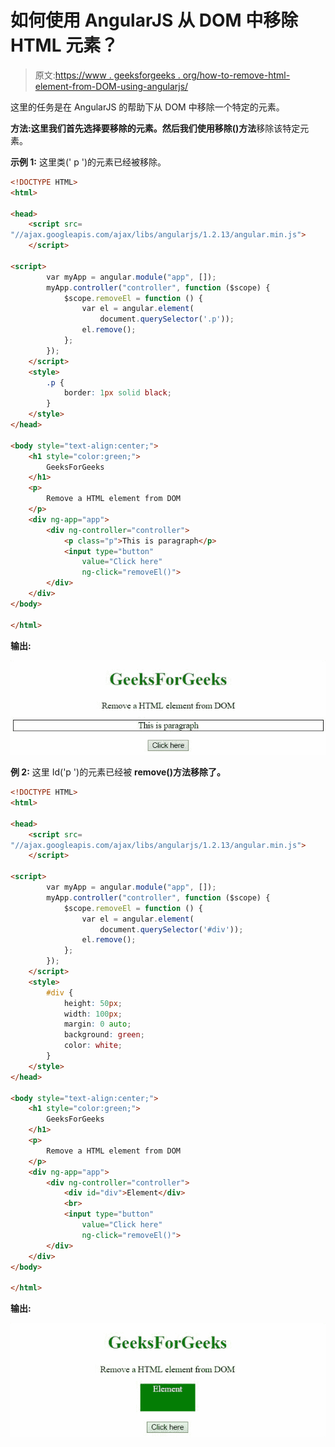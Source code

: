 # 如何使用 AngularJS 从 DOM 中移除 HTML 元素？

> 原文:[https://www . geeksforgeeks . org/how-to-remove-html-element-from-DOM-using-angularjs/](https://www.geeksforgeeks.org/how-to-remove-html-element-from-dom-using-angularjs/)

这里的任务是在 AngularJS 的帮助下从 DOM 中移除一个特定的元素。

**方法:**这里我们首先选择要移除的元素。然后我们使用**移除()方法**移除该特定元素。

**示例 1:** 这里类(' p ')的元素已经被移除。

```html
<!DOCTYPE HTML>
<html>

<head>
    <script src=
"//ajax.googleapis.com/ajax/libs/angularjs/1.2.13/angular.min.js">
    </script>

<script>
        var myApp = angular.module("app", []);
        myApp.controller("controller", function ($scope) {
            $scope.removeEl = function () {
                var el = angular.element(
                    document.querySelector('.p'));
                el.remove();
            };
        });
    </script>
    <style>
        .p {
            border: 1px solid black;
        }
    </style>
</head>

<body style="text-align:center;">
    <h1 style="color:green;">
        GeeksForGeeks
    </h1>
    <p>
        Remove a HTML element from DOM
    </p>
    <div ng-app="app">
        <div ng-controller="controller">
            <p class="p">This is paragraph</p>
            <input type="button" 
                value="Click here" 
                ng-click="removeEl()">
        </div>
    </div>
</body>

</html>        
```

**输出:**

![](img/eb377dfd23be15e46433a3f0c1801b81.png)

**例 2:** 这里 Id('p ')的元素已经被 **remove()方法移除了。**

```html
<!DOCTYPE HTML>
<html>

<head>
    <script src=
"//ajax.googleapis.com/ajax/libs/angularjs/1.2.13/angular.min.js">
    </script>

<script>
        var myApp = angular.module("app", []);
        myApp.controller("controller", function ($scope) {
            $scope.removeEl = function () {
                var el = angular.element(
                    document.querySelector('#div'));
                el.remove();
            };
        });
    </script>
    <style>
        #div {
            height: 50px;
            width: 100px;
            margin: 0 auto;
            background: green;
            color: white;
        }
    </style>
</head>

<body style="text-align:center;">
    <h1 style="color:green;">
        GeeksForGeeks
    </h1>
    <p>
        Remove a HTML element from DOM
    </p>
    <div ng-app="app">
        <div ng-controller="controller">
            <div id="div">Element</div>
            <br>
            <input type="button" 
                value="Click here" 
                ng-click="removeEl()">
        </div>
    </div>
</body>

</html>       
```

**输出:**

![](img/5783c20df96faff70ac8f5381d60f2de.png)